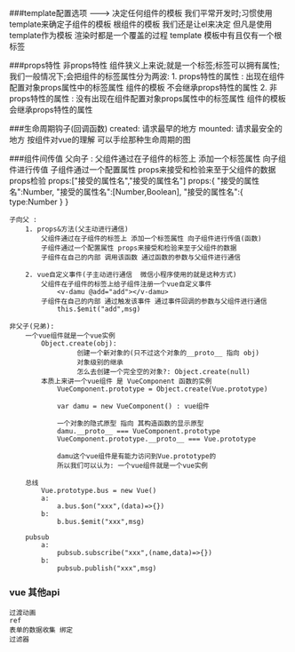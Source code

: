 ###template配置选项
        ---> 决定任何组件的模板
           我们平常开发时;习惯使用template来确定子组件的模板
           根组件的模板 我们还是让el来决定
           但凡是使用template作为模板 渲染时都是一个覆盖的过程
           template 模板中有且仅有一个根标签


###props特性 非props特性
    <v-damu ></v-damu>
    组件狭义上来说;就是一个标签;标签可以拥有属性;
        我们一般情况下;会把组件的标签属性分为两波:
            1. props特性的属性   : 出现在组件配置对象props属性中的标签属性
                组件的模板 不会继承props特性的属性
            2. 非props特性的属性 : 没有出现在组件配置对象props属性中的标签属性
                组件的模板 会继承props特性的属性


###生命周期钩子(回调函数)
    created: 请求最早的地方
    mounted: 请求最安全的地方
    按组件对vue的理解 可以手绘那种生命周期的图


###组件间传值
    父向子 :
        父组件通过在子组件的标签上 添加一个标签属性 向子组件进行传值
        子组件通过一个配置属性 props来接受和检验来至于父组件的数据
        props检验
            props:["接受的属性名","接受的属性名"]
            props:{
                "接受的属性名":Number,
                "接受的属性名":[Number,Boolean],
                "接受的属性名":{
                    type:Number
                 }
            }

    子向父 :
        1. props&方法(父主动进行通信)
            父组件通过在子组件的标签上 添加一个标签属性 向子组件进行传值(函数)
            子组件通过一个配置属性 props来接受和检验来至于父组件的数据
            子组件在自己的内部 调用该函数 通过函数的参数与父组件进行通信

        2. vue自定义事件(子主动进行通信  微信小程序使用的就是这种方式)
            父组件在子组件的标签上给子组件注册一个vue自定义事件
                <v-damu @add="add"></v-damu>
            子组件在自己的内部 通过触发该事件 通过事件回调的参数与父组件进行通信
                this.$emit("add",msg)

    非父子(兄弟):
        一个vue组件就是一个vue实例
            Object.create(obj):
                     创建一个新对象的(只不过这个对象的__proto__ 指向 obj)
                     对象级别的继承
                     怎么去创建一个完全空的对象?: Object.create(null)
            本质上来讲一个vue组件 是 VueComponent 函数的实例
                VueComponent.prototype = Object.create(Vue.prototype)

                var damu = new VueComponent() : vue组件

                一个对象的隐式原型 指向 其构造函数的显示原型
                damu.__proto__ === VueComponent.prototype
                VueComponent.prototype.__proto__ === Vue.prototype

                damu这个vue组件是有能力访问到Vue.prototype的
                所以我们可以认为: 一个vue组件就是一个vue实例

        总线
            Vue.prototype.bus = new Vue()
            a:
                a.bus.$on("xxx",(data)=>{})
            b:
                b.bus.$emit("xxx",msg)

        pubsub
            a:
                pubsub.subscribe("xxx",(name,data)=>{})
            b:
                pubsub.publish("xxx",msg)


### vue 其他api
    过渡动画
    ref
    表单的数据收集 绑定
    过滤器




